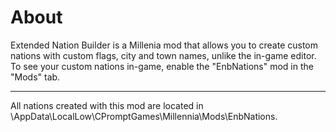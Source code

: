 # About
Extended Nation Builder is a Millenia mod that allows you to create custom nations with custom flags, city and town names, unlike the in-game editor. To see your custom nations in-game, enable the "EnbNations" mod in the "Mods" tab.
____
All nations created with this mod are located in <UserFolder>\AppData\LocalLow\CPromptGames\Millennia\Mods\EnbNations.
